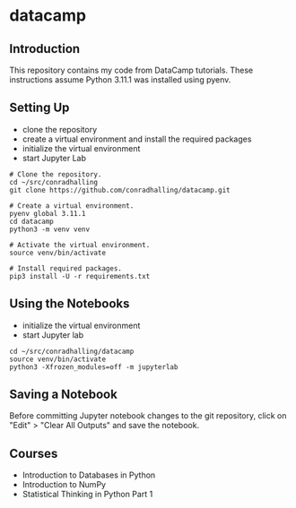 # datacamp

## Introduction

This repository contains my code from DataCamp tutorials. These instructions assume
Python 3.11.1 was installed using pyenv.

## Setting Up

- clone the repository
- create a virtual environment and install the required packages
- initialize the virtual environment
- start Jupyter Lab

```shell
# Clone the repository.
cd ~/src/conradhalling
git clone https://github.com/conradhalling/datacamp.git

# Create a virtual environment.
pyenv global 3.11.1
cd datacamp
python3 -m venv venv

# Activate the virtual environment.
source venv/bin/activate

# Install required packages.
pip3 install -U -r requirements.txt
```

## Using the Notebooks

- initialize the virtual environment
- start Jupyter lab

```shell
cd ~/src/conradhalling/datacamp
source venv/bin/activate
python3 -Xfrozen_modules=off -m jupyterlab
```

## Saving a Notebook

Before committing Jupyter notebook changes to the git repository, click on
"Edit" > "Clear All Outputs" and save the notebook.

## Courses

- Introduction to Databases in Python
- Introduction to NumPy
- Statistical Thinking in Python Part 1
